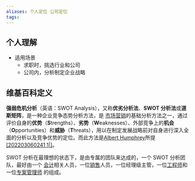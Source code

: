 ```yaml
---
aliases: 个人定位 公司定位
tags: 
---
```


## 个人理解

- 适用场景
	- 求职时，挑选行业和公司
	- 公司内，分析制定企业战略

## 维基百科定义

**强弱危机分析**（英语：SWOT Analysis），又称**优劣分析法**、**SWOT 分析法**或**道斯矩阵**，是一种企业竞争态势分析方法，是 [市场营销](https://zh.wikipedia.org/wiki/%E5%B8%82%E5%9C%BA%E8%90%A5%E9%94%80 "市场营销")的基础分析方法之一，通过评价自身的**优势**（**S**trengths）、**劣势**（**W**eaknesses）、外部竞争上的**机会**（**O**pportunities）和**威胁**（**T**hreats），用以在制定发展战略前对自身进行深入全面的分析以及竞争优势的定位。而此方法是[Albert Humphrey](https://zh.wikipedia.org/w/index.php?title=Albert_Humphrey&action=edit&redlink=1 "Albert Humphrey（页面不存在）")所提[[202203060241 1|]](https://zh.wikipedia.org/wiki/%E5%BC%B7%E5%BC%B1%E5%8D%B1%E6%A9%9F%E5%88%86%E6%9E%90#cite_note-1)。

SWOT 分析在最理想的状态下，是由专属的团队来达成的，一个 SWOT 分析团队，最好由一个 [会计](https://zh.wikipedia.org/wiki/%E6%9C%83%E8%A8%88 "会计")相关人员，一位[销售](https://zh.wikipedia.org/wiki/%E9%94%80%E5%94%AE "销售")人员，一位经理级主管，一位[工程师](https://zh.wikipedia.org/wiki/%E5%B7%A5%E7%A8%8B%E5%B8%AB "工程师")和一位[专案管理师](https://zh.wikipedia.org/w/index.php?title=%E5%B0%88%E6%A1%88%E7%AE%A1%E7%90%86%E5%B8%AB&action=edit&redlink=1 "专案管理师（页面不存在）") 的组成。
